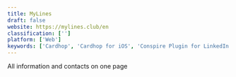 ```yaml
---
title: MyLines
draft: false 
website: https://mylines.club/en
classification: ['']
platform: ['Web']
keywords: ['Cardhop', 'Cardhop for iOS', 'Conspire Plugin for LinkedIn', 'Email Hunter for Chrome', 'FaceToCall', 'FindThatLead Prospector', 'FollowUp Personal CRM', 'FreeCRM', 'Friendly Reminder', 'FullContact Card Reader', 'Hunter', 'Leadfeeder', 'NetHunt CRM', 'Nimble', 'ONDiGO', 'Pipedrive', 'Radar', 'Veloxy']
---
```

All information and contacts on one page